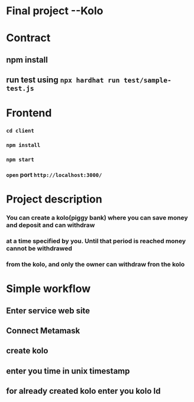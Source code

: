 # Final project --Kolo


# Contract
## npm install
## run test using `npx hardhat run test/sample-test.js`

# Frontend 

### `cd client`
### `npm install`
### `npm start`
### `open` port `http://localhost:3000/`

# Project description

### You can create a kolo(piggy bank) where you can save money and deposit and can withdraw 
### at a time specified by you. Until that period is reached money cannot be withdrawed 
### from the kolo, and only the owner can withdraw fron the kolo


# Simple workflow
## Enter service web site
## Connect Metamask
## create kolo
## enter you time in unix timestamp
## for already created kolo enter you kolo Id
##

